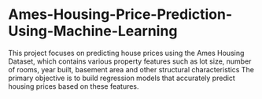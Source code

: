 # Ames-Housing-Price-Prediction-Using-Machine-Learning
This project focuses on predicting house prices using the Ames Housing Dataset, which contains various property features such as lot size, number of rooms, year built, basement area and other structural characteristics The primary objective is to build regression models that accurately predict housing prices based on these features.
